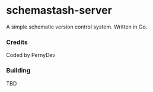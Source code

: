 # schemastash-server
A simple schematic version control system. Written in Go.

### Credits
Coded by PernyDev

### Building
TBD
